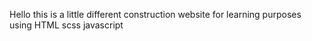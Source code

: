 Hello this is a little different construction website for learning purposes
using 
HTML 
scss
javascript 
